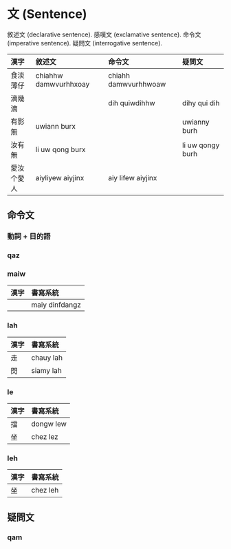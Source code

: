 # 文 (Sentence)

敘述文 (declarative sentence). 感嘆文 (exclamative sentence). 命令文 (imperative sentence). 疑問文 (interrogative sentence).

| 漢字 | 敘述文 | 命令文 | 疑問文 |
| :--- | :--- | :--- | :--- |
| 食淡薄仔 | chiahhw damwvurhhxoay | chiahh damwvurhhwoaw | |
| 滴幾滴 | | dih quiwdihhw | dihy qui dih |
| 有影無 | uwiann burx | | uwianny burh |
| 汝有無 | li uw qong burx | | li uw qongy burh |
| 愛汝个愛人 | aiyliyew aiyjinx | aiy lifew aiyjinx | |

## 命令文

### 動詞 + 目的語

### qaz

### maiw

| 漢字 | 書寫系統 |
| :--- | :--- |
|| maiy dinfdangz |

### lah

| 漢字 | 書寫系統 |
| :--- | :--- |
| 走 | chauy lah |
| 閃 | siamy lah |

### le

| 漢字 | 書寫系統 |
| :--- | :--- |
| 擋 | dongw lew |
| 坐 | chez lez |

### leh

| 漢字 | 書寫系統 |
| :--- | :--- |
| 坐 | chez leh |

## 疑問文

### qam
